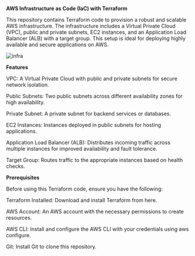 **AWS Infrastructure as Code (IaC) with Terraform**

This repository contains Terraform code to provision a robust and scalable AWS infrastructure. The infrastructure includes a Virtual Private Cloud (VPC), public and private subnets, EC2 instances, and an Application Load Balancer (ALB) with a target group. This setup is ideal for deploying highly available and secure applications on AWS.

![infra](https://github.com/user-attachments/assets/ea321fbc-f5eb-4fe8-82fc-9e19f207ab12)



**Features**

VPC: A Virtual Private Cloud with public and private subnets for secure network isolation.

Public Subnets: Two public subnets across different availability zones for high availability.

Private Subnet: A private subnet for backend services or databases.

EC2 Instances: Instances deployed in public subnets for hosting applications.

Application Load Balancer (ALB): Distributes incoming traffic across multiple instances for improved availability and fault tolerance.

Target Group: Routes traffic to the appropriate instances based on health checks.



**Prerequisites**

Before using this Terraform code, ensure you have the following:

Terraform Installed: Download and install Terraform from here.

AWS Account: An AWS account with the necessary permissions to create resources.

AWS CLI: Install and configure the AWS CLI with your credentials using aws configure.

Git: Install Git to clone this repository.
